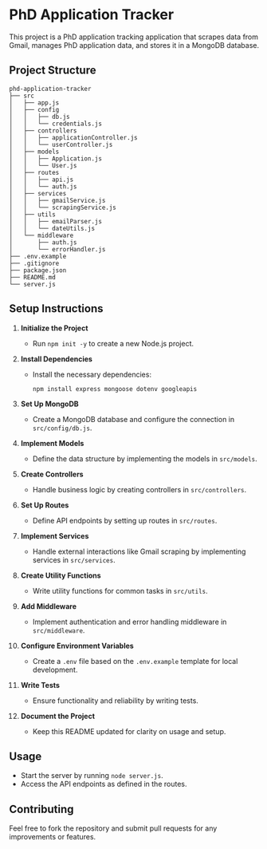 # PhD Application Tracker

This project is a PhD application tracking application that scrapes data from Gmail, manages PhD application data, and stores it in a MongoDB database.

## Project Structure

```
phd-application-tracker
├── src
│   ├── app.js
│   ├── config
│   │   ├── db.js
│   │   └── credentials.js
│   ├── controllers
│   │   ├── applicationController.js
│   │   └── userController.js
│   ├── models
│   │   ├── Application.js
│   │   └── User.js
│   ├── routes
│   │   ├── api.js
│   │   └── auth.js
│   ├── services
│   │   ├── gmailService.js
│   │   └── scrapingService.js
│   ├── utils
│   │   ├── emailParser.js
│   │   └── dateUtils.js
│   └── middleware
│       ├── auth.js
│       └── errorHandler.js
├── .env.example
├── .gitignore
├── package.json
├── README.md
└── server.js
```

## Setup Instructions

1. **Initialize the Project**
   - Run `npm init -y` to create a new Node.js project.

2. **Install Dependencies**
   - Install the necessary dependencies:
     ```
     npm install express mongoose dotenv googleapis
     ```

3. **Set Up MongoDB**
   - Create a MongoDB database and configure the connection in `src/config/db.js`.

4. **Implement Models**
   - Define the data structure by implementing the models in `src/models`.

5. **Create Controllers**
   - Handle business logic by creating controllers in `src/controllers`.

6. **Set Up Routes**
   - Define API endpoints by setting up routes in `src/routes`.

7. **Implement Services**
   - Handle external interactions like Gmail scraping by implementing services in `src/services`.

8. **Create Utility Functions**
   - Write utility functions for common tasks in `src/utils`.

9. **Add Middleware**
   - Implement authentication and error handling middleware in `src/middleware`.

10. **Configure Environment Variables**
    - Create a `.env` file based on the `.env.example` template for local development.

11. **Write Tests**
    - Ensure functionality and reliability by writing tests.

12. **Document the Project**
    - Keep this README updated for clarity on usage and setup.

## Usage

- Start the server by running `node server.js`.
- Access the API endpoints as defined in the routes.

## Contributing

Feel free to fork the repository and submit pull requests for any improvements or features.
